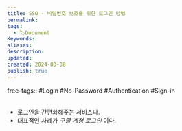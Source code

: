 ```yaml
---
title: SSO - 비밀번호 보호를 위한 로그인 방법
permalink: 
tags:
  - 🏷️Document
Keywords: 
aliases: 
description: 
updated: 
created: 2024-03-08
publish: true
---
```

free-tags:: #Login #No-Password #Authentication #Sign-in
</br>
</br>

- 로그인을 간편화해주는 서비스다. 
- 대표적인 사례가 *구글 계정 로그인* 이다. 